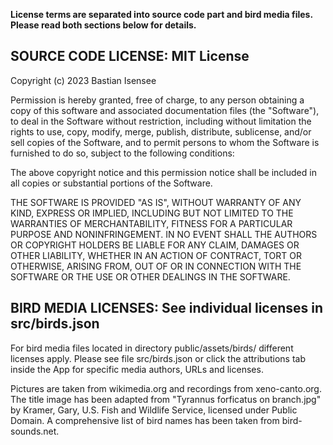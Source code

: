 **License terms are separated into source code part and bird media files. Please read both sections below for details.**

SOURCE CODE LICENSE: MIT License
--------------------------------

Copyright (c) 2023 Bastian Isensee

Permission is hereby granted, free of charge, to any person obtaining a copy
of this software and associated documentation files (the "Software"), to deal
in the Software without restriction, including without limitation the rights
to use, copy, modify, merge, publish, distribute, sublicense, and/or sell
copies of the Software, and to permit persons to whom the Software is
furnished to do so, subject to the following conditions:

The above copyright notice and this permission notice shall be included in all
copies or substantial portions of the Software.

THE SOFTWARE IS PROVIDED "AS IS", WITHOUT WARRANTY OF ANY KIND, EXPRESS OR
IMPLIED, INCLUDING BUT NOT LIMITED TO THE WARRANTIES OF MERCHANTABILITY,
FITNESS FOR A PARTICULAR PURPOSE AND NONINFRINGEMENT. IN NO EVENT SHALL THE
AUTHORS OR COPYRIGHT HOLDERS BE LIABLE FOR ANY CLAIM, DAMAGES OR OTHER
LIABILITY, WHETHER IN AN ACTION OF CONTRACT, TORT OR OTHERWISE, ARISING FROM,
OUT OF OR IN CONNECTION WITH THE SOFTWARE OR THE USE OR OTHER DEALINGS IN THE
SOFTWARE.

BIRD MEDIA LICENSES: See individual licenses in src/birds.json
--------------------------------------------------------------

For bird media files located in directory public/assets/birds/ different licenses apply.
Please see file src/birds.json or click the attributions tab inside the App for
specific media authors, URLs and licenses.

Pictures are taken from wikimedia.org and recordings from xeno-canto.org. The title
image has been adapted from "Tyrannus forficatus on branch.jpg" by Kramer, Gary,
U.S. Fish and Wildlife Service, licensed under Public Domain.
A comprehensive list of bird names has been taken from bird-sounds.net.
